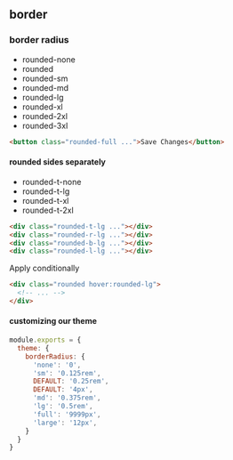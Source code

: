 
## border

### border radius 
- rounded-none
- rounded
- rounded-sm
- rounded-md
- rounded-lg
- rounded-xl
- rounded-2xl
- rounded-3xl

``` html
<button class="rounded-full ...">Save Changes</button> 
```

#### rounded sides separately 

- rounded-t-none
- rounded-t-lg
- rounded-t-xl
- rounded-t-2xl

``` html
<div class="rounded-t-lg ..."></div>
<div class="rounded-r-lg ..."></div>
<div class="rounded-b-lg ..."></div>
<div class="rounded-l-lg ..."></div>
```

Apply conditionally
``` html
<div class="rounded hover:rounded-lg">
  <!-- ... -->
</div>
```


#### customizing our theme
``` js 
module.exports = {
  theme: {
    borderRadius: {
      'none': '0',
      'sm': '0.125rem',
      DEFAULT: '0.25rem',
      DEFAULT: '4px',
      'md': '0.375rem',
      'lg': '0.5rem',
      'full': '9999px',
      'large': '12px',
    }
  }
}

```